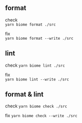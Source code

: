 ## format
check  
`yarn biome format ./src`

fix  
`yarn biome format --write ./src`

## lint
check
`yarn biome lint ./src`

fix  
`yarn biome lint --write ./src`

## format & lint
check
`yarn biome check ./src`

fix
`yarn biome check --write ./src`